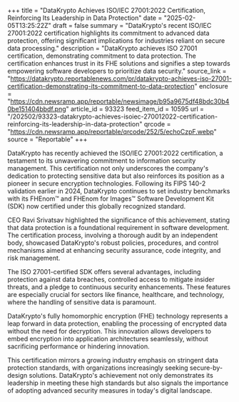 +++
title = "DataKrypto Achieves ISO/IEC 27001:2022 Certification, Reinforcing Its Leadership in Data Protection"
date = "2025-02-05T13:25:22Z"
draft = false
summary = "DataKrypto's recent ISO/IEC 27001:2022 certification highlights its commitment to advanced data protection, offering significant implications for industries reliant on secure data processing."
description = "DataKrypto achieves ISO 27001 certification, demonstrating commitment to data protection. The certification enhances trust in its FHE solutions and signifies a step towards empowering software developers to prioritize data security."
source_link = "https://datakrypto.reportablenews.com/pr/datakrypto-achieves-iso-27001-certification-demonstrating-its-commitment-to-data-protection"
enclosure = "https://cdn.newsramp.app/reportable/newsimage/b95a9675df48bdc30b40be151404bbdf.png"
article_id = 93323
feed_item_id = 10595
url = "/202502/93323-datakrypto-achieves-isoiec-270012022-certification-reinforcing-its-leadership-in-data-protection"
qrcode = "https://cdn.newsramp.app/reportable/qrcode/252/5/echoCzpF.webp"
source = "Reportable"
+++

<p>DataKrypto has recently achieved the ISO/IEC 27001:2022 certification, a testament to its unwavering commitment to information security management. This certification not only underscores the company's dedication to protecting sensitive data but also reinforces its position as a pioneer in secure encryption technologies. Following its FIPS 140-2 validation earlier in 2024, DataKrypto continues to set industry benchmarks with its FHEnom™ and FHEnom for Images™ Software Development Kit (SDK) now certified under this globally recognized standard.</p><p>CEO Ravi Srivatsav highlighted the significance of this achievement, stating that data protection is a foundational requirement in software development. The certification process, involving a thorough audit by an independent body, showcased DataKrypto's robust policies, procedures, and control mechanisms aimed at enhancing security assurance, code integrity, and risk management.</p><p>The ISO 27001-certified SDK offers several advantages, including protection against data breaches, controlled access to mitigate insider threats, and a pledge to continuous security enhancements. These features are especially crucial for sectors like finance, healthcare, and technology, where the handling of sensitive data is paramount.</p><p>DataKrypto's fully homomorphic encryption (FHE) technology represents a leap forward in data protection, enabling the processing of encrypted data without the need for decryption. This innovation allows developers to embed encryption into application architectures seamlessly, without sacrificing performance or hindering innovation.</p><p>This certification mirrors a growing industry emphasis on stringent data protection standards, with organizations increasingly seeking secure-by-design solutions. DataKrypto's achievement not only demonstrates its leadership in meeting these high standards but also signals the importance of adopting advanced security measures in today's digital landscape.</p>